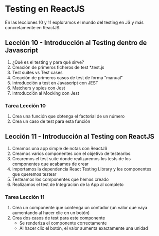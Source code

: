 # Testing en ReactJS

En las lecciones 10 y 11 exploramos el mundo del testing en JS y más concretamente en ReactJS.

## Lección 10 - Introducción al Testing dentro de Javascript

1. ¿Qué es el testing y para qué sirve?
2. Creación de primeros ficheros de test *.test.js
3. Test suites vs Test cases
4. Creación de primeros casos de test de forma "manual"
5. Introducción a test en Javascript con JEST
6. Matchers y spies con Jest
7. Introducción al Mocking con Jest

### Tarea Lección 10

1. Crea una función que obtenga el factorial de un número
2. Crea un caso de test para esta función

## Lección 11 - Introducción al Testing con ReactJS

1. Creamos una app simple de notas con ReactJS
2. Creamos varios componentes con el objetivo de testearlos
3. Crearemos el test suite donde realizaremos los tests de los componentes que acabamos de crear
4. Importamos la dependencia React Testing Library y los componentes que queremos testear
5. Testeamos los componentes que hemos creado
6. Realizamos el test de Integración de la App al completo

### Tarea Lección 11

1. Crea un componente que contenga un contador (un valor que vaya aumentando al hacer clic en un botón)
2. Crea dos casos de test para este componente
    - Se renderiza el componente correctamente
    - Al hacer clic el botón, el valor aumenta exactamente una unidad

